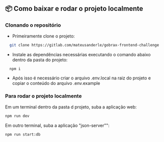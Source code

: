 ## :package: Como baixar e rodar o projeto localmente

### Clonando o repositório

- Primeiramente clone o projeto:

```bash
  git clone https://gitlab.com/mateusanderle/gobrax-frontend-challenge.git
```

- Instale as dependências necessárias executando o comando abaixo dentro da pasta do projeto:

```bash
  npm i
```

- Após isso é necessário criar o arquivo .env.local na raiz do projeto e copiar o conteúdo do arquivo .env.example

### Para rodar o projeto localmente

Em um terminal dentro da pasta d projeto, suba a aplicação web:

```bash
npm run dev
```

Em outro terminal, suba a aplicação "json-server"":

```bash
npm run start:db
```
